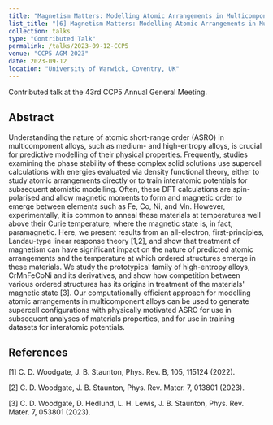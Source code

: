 ```yaml
---
title: "Magnetism Matters: Modelling Atomic Arrangements in Multicomponent Alloys"
list_title: "[6] Magnetism Matters: Modelling Atomic Arrangements in Multicomponent Alloys"
collection: talks
type: "Contributed Talk"
permalink: /talks/2023-09-12-CCP5
venue: "CCP5 AGM 2023"
date: 2023-09-12
location: "University of Warwick, Coventry, UK"
---
```


Contributed talk at the 43rd CCP5 Annual General Meeting.

<h2>Abstract</h2>
Understanding the nature of atomic short-range order (ASRO) in multicomponent alloys, such as medium- and high-entropy alloys, is crucial for predictive modelling of their physical properties. Frequently, studies examining the phase stability of these complex solid solutions use supercell calculations with energies evaluated via density functional theory, either to study atomic arrangements directly or to train interatomic potentials for subsequent atomistic modelling. Often, these DFT calculations are spin-polarised and allow magnetic moments to form and magnetic order to emerge between elements such as Fe, Co, Ni, and Mn. However, experimentally, it is common to anneal these materials at temperatures well above their Curie temperature, where the magnetic state is, in fact, paramagnetic. Here, we present results from an all-electron, first-principles, Landau-type linear response theory [1,2], and show that treatment of magnetism can have significant impact on the nature of predicted atomic arrangements and the temperature at which ordered structures emerge in these materials. We study the prototypical family of high-entropy alloys, CrMnFeCoNi and its derivatives, and show how competition between various ordered structures has its origins in treatment of the materials' magnetic state [3]. Our computationally efficient approach for modelling atomic arrangements in multicomponent alloys can be used to generate supercell configurations with physically motivated ASRO for use in subsequent analyses of materials properties, and for use in training datasets for interatomic potentials.

<h2>References</h2>
[1] C. D. Woodgate, J. B. Staunton, Phys. Rev. B, 105, 115124 (2022).

[2] C. D. Woodgate, J. B. Staunton, Phys. Rev. Mater. 7, 013801 (2023).

[3] C. D. Woodgate, D. Hedlund, L. H. Lewis, J. B. Staunton, Phys. Rev. Mater. 7, 053801 (2023).
